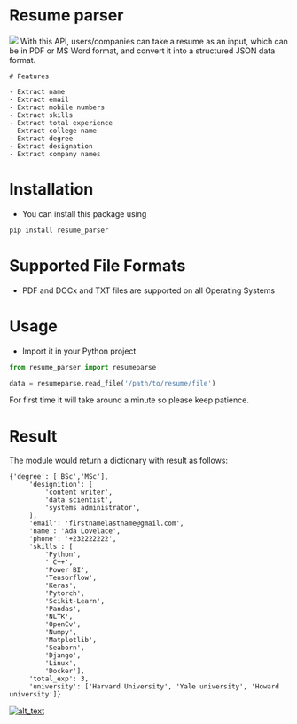 # Resume parser
![](https://github.com/Zummit-Africa-Inc/resumeparser_api/blob/main/resume-parsing_diagram.png)
With this API, users/companies can take a resume as an input, which can be in PDF or MS Word format, and convert it into a structured JSON data format.


```
# Features

- Extract name
- Extract email
- Extract mobile numbers
- Extract skills
- Extract total experience
- Extract college name
- Extract degree
- Extract designation
- Extract company names

```

# Installation

- You can install this package using

```bash
pip install resume_parser
```

# Supported File Formats

- PDF and DOCx and TXT files are supported on all Operating Systems

# Usage

- Import it in your Python project

```python
from resume_parser import resumeparse

data = resumeparse.read_file('/path/to/resume/file')
```

For first time it will take around a minute so please keep patience.

# Result

The module would return a dictionary with result as follows:

```
{'degree': ['BSc','MSc'],
     'designition': [
         'content writer',
         'data scientist',
         'systems administrator',
     ],
     'email': 'firstnamelastname@gmail.com',
     'name': 'Ada Lovelace',
     'phone': '+232222222',
     'skills': [
         'Python',
         ' C++',
         'Power BI',
         'Tensorflow',
         'Keras',
         'Pytorch',
         'Scikit-Learn',
         'Pandas',
         'NLTK',
         'OpenCv',
         'Numpy',
         'Matplotlib',
         'Seaborn',
         'Django',
         'Linux',
         'Docker'],
     'total_exp': 3,
     'university': ['Harvard University', 'Yale university', 'Howard university']}
```

[<img alt="alt_text"  src="coffee.png" />](https://www.payumoney.com/paybypayumoney/#/147695053B73CAB82672E715A52F9AA5)
